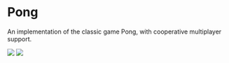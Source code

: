 Pong
==============

An implementation of the classic game Pong, with cooperative multiplayer support.

![](http://i.imgur.com/NAKKNhR.jpg)
![](http://i.imgur.com/gzozY47.jpg)
